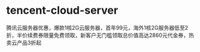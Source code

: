 # tencent-cloud-server
腾讯云服务器优惠，爆款1核2G云服务器，首年99元，海外1核2G服务器低至2折，半价续费券限量免费领取，新客户无门槛领取总价值高达2860元代金券，热卖云产品3折起
